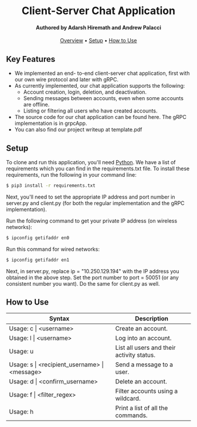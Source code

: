 
<h1 align="center">
  Client-Server Chat Application
  <br>
</h1>

<h4 align="center">Authored by Adarsh Hiremath and Andrew Palacci</h4>

<p align="center">
  <a href="#key-features">Overview</a> •
  <a href="#setup">Setup</a> •
  <a href="#how-to-use">How to Use</a> 
</p>

## Key Features

* We implemented an end-
to-end client-server chat application, first with our
own wire protocol and later with gRPC. 
* As currently implemented, our chat
application supports the following:
  - Account creation, login, deletion, and deactivation.
  - Sending messages between accounts, even when
  some accounts are offline.
  - Listing or filtering all users who have created
accounts.
* The source code for our chat application can be
found here. The gRPC implementation is in grpcApp. 
* You can also find our project writeup at template.pdf
  
## Setup

To clone and run this application, you'll need [Python](https://www.python.org/downloads/release/python-372/). We have a list of requirements which you can find in the requirements.txt file. To install these requirements, run the following in your command line: 

```bash
$ pip3 install -r requirements.txt
```

Next, you'll need to set the appropriate IP address and port number in server.py and client.py (for both the regular implementation and the gRPC implementation).

Run the following command to get your private IP address (on wireless networks): 
```bash
$ ipconfig getifaddr en0
```
Run this command for wired networks: 
```bash
$ ipconfig getifaddr en1
```

Next, in server.py, replace ip = "10.250.129.194" with the IP address you obtained in the above step. Set the port number to port = 50051 (or any consistent number you want). Do the same for client.py as well. 

## How to Use

| Syntax | Description |
| --- | ----------- |
| Usage: c &#124; \<username\> | Create an account. |
| Usage: l &#124; \<username\>  | Log into an account. |
| Usage: u | List all users and their activity status. | 
| Usage: s &#124; \<recipient_username\> &#124; \<message\> | Send a message to a user. | 
| Usage: d &#124; \<confirm_username\> | Delete an account. | 
| Usage: f &#124; \<filter_regex\> | Filter accounts using a wildcard. | 
| Usage: h | Print a list of all the commands. |
